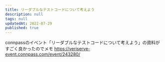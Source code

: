 ```yaml
---
title: リーダブルなテストコードについて考えよう
description: null
tags: null
updatedAt: 2022-07-29
published: true
---
```


connpassのイベント「リーダブルなテストコードについて考えよう」の資料がすごく良かったのでメモ
https://veriserve-event.connpass.com/event/243280/
